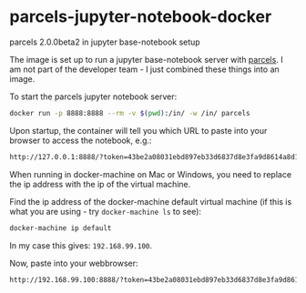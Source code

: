 # parcels-jupyter-notebook-docker
parcels 2.0.0beta2 in jupyter base-notebook setup

The image is set up to run a jupyter base-notebook server with [parcels](http://oceanparcels.org/). I am not part of the developer team - I just combined these things into an image.

To start the parcels jupyter notebook server:
```bash
docker run -p 8888:8888 --rm -v $(pwd):/in/ -w /in/ parcels
```

Upon startup, the container will tell you which URL to paste into your browser to access the notebook, e.g.:
```bash
http://127.0.0.1:8888/?token=43be2a08031ebd897eb33d6837d8e3fa9d8614a8d11ade6
```

When running in docker-machine on Mac or Windows, you need to replace the ip address with the ip of the virtual machine.

Find the ip address of the docker-machine default virtual machine (if this is what you are using - try `docker-machine ls` to see):
```bash
docker-machine ip default
```

In my case this gives: `192.168.99.100`.

Now, paste into your webbrowser:
```bash
http://192.168.99.100:8888/?token=43be2a08031ebd897eb33d6837d8e3fa9d8614a8d11ade6
```
